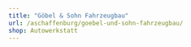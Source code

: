 ```yaml
---
title: "Göbel & Sohn Fahrzeugbau"
url: /aschaffenburg/goebel-und-sohn-fahrzeugbau/
shop: Autowerkstatt
---
```

